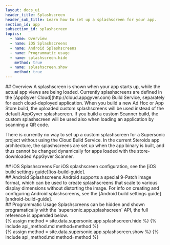 ```yaml
---
layout: docs_ui
header_title: Splashscreen
header_sub_title: Learn how to set up a splashscreen for your app.
section_id: app
subsection_id: splashscreen
topics:
  - name: Overview
  - name: iOS Splashscreens
  - name: Android Splashscreens
  - name: Programmatic usage
  - name: splashscreen.hide
    method: true
  - name: splashscreen.show
    method: true
---
```


<section class="docs-section" id="overview">
## Overview
A splashscreen is shown when your app starts up, while the actual app views are being loaded. Currently splashscreens are defined in the [AppGyver Cloud](http://cloud.appgyver.com) Build Service, separately for each cloud-deployed application. When you build a new Ad Hoc or App Store build, the uploaded custom splashscreens will be used instead of the default AppGyver splashscreen. If you build a custom Scanner build, the custom splashscreen will be used also when loading an application by scanning a QR code.

There is currently no way to set up a custom splashscreen for a Supersonic project without using the Cloud Build Service. In the current Steroids app architecture, the splashscreens are set up when the app binary is built, and thus cannot be changed dynamically for apps loaded with the store-downloaded AppGyver Scanner.
</section>
<section class="docs-section" id="ios-splashscreens">
## iOS Splashscreens
For iOS splashscreen configuration, see the [iOS build settings guide][ios-build-guide].
</section>
<section class="docs-section" id="android-splashscreens">
## Android Splashscreens
Android supports a special 9-Patch image format, which can be used to create splashscreens that scale to various display dimensions without distorting the image. For info on creating and configuring Android splashscreens, see the [Android build settings guide][android-build-guide].
</section>
<section class="docs-section" id="programmatic-usage">
## Programmatic Usage
Splashscreens can be hidden and shown programatically with the `supersonic.app.splashscreen` API, the full reference is appended below.
</section>
<section class="docs-section" id="splashscreen-hide">
{% assign method = site.data.supersonic.app.splashscreen.hide %}
{% include api_method.md method=method %}
</section>
<section class="docs-section" id="splashscreen-show">
{% assign method = site.data.supersonic.app.splashscreen.show %}
{% include api_method.md method=method %}
</section>

[android-build-guide]: /steroids/build-service/build-settings/build-settings-for-android/
[ios-build-guide]: /steroids/build-service/build-settings/build-settings-for-ios/